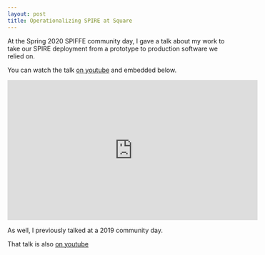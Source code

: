 ```yaml
---
layout: post
title: Operationalizing SPIRE at Square
---
```


At the Spring 2020 SPIFFE community day, I gave a talk about my work to take
our SPIRE deployment from a prototype to production software we relied on.

You can watch the talk
[on youtube](https://www.youtube.com/watch?v=KP9rME3zw6g&list=PLAtJVtsZ0KWZSRIsOfK4CQeVKNqNKe0_7&index=1)
and embedded below.

<iframe width="560" height="315" frameborder="0"
  src="https://www.youtube-nocookie.com/embed/KP9rME3zw6g?si=tVnCu9eEWmkokA3B" 
  title="YouTube video player" 
  allow="accelerometer; autoplay; clipboard-write; encrypted-media; gyroscope; picture-in-picture; web-share"
  allowfullscreen>
</iframe>

As well, I previously talked at a 2019 community day.

That talk is also [on youtube](https://www.youtube.com/watch?v=H5IlmYmEDKk&t=2585s)
